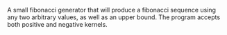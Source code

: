 A small fibonacci generator that will produce a fibonacci sequence using any
	two arbitrary values, as well as an upper bound. The program accepts
	both positive and negative kernels.
